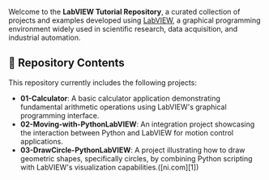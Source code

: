 Welcome to the **LabVIEW Tutorial Repository**, a curated collection of projects and examples developed using [LabVIEW](https://www.ni.com/en-us/shop/labview.html), a graphical programming environment widely used in scientific research, data acquisition, and industrial automation.

## 📁 Repository Contents

This repository currently includes the following projects:

* **01-Calculator**: A basic calculator application demonstrating fundamental arithmetic operations using LabVIEW's graphical programming interface.
* **02-Moving-with-PythonLabVIEW**: An integration project showcasing the interaction between Python and LabVIEW for motion control applications.
* **03-DrawCircle-PythonLabVIEW**: A project illustrating how to draw geometric shapes, specifically circles, by combining Python scripting with LabVIEW's visualization capabilities.([ni.com][1])
